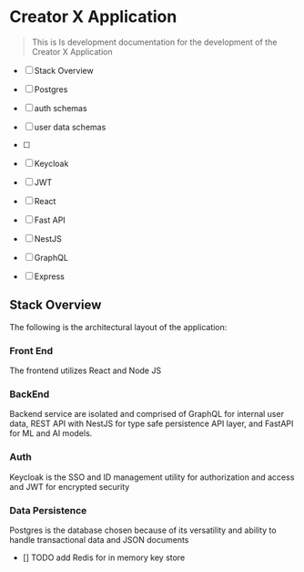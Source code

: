 # Creator X Application

> This is Is development documentation for the development of the Creator X Application

- [ ] Stack Overview
- [ ] Postgres
- [ ] auth schemas
- [ ] user data schemas
- [ ] 
- [ ] Keycloak
- [ ] JWT
- [ ] React
- [ ] Fast API
- [ ] NestJS
- [ ] GraphQL
- [ ] Express





## Stack Overview

The following is the architectural layout of the application:

### Front End
The frontend utilizes React and Node JS

### BackEnd
Backend service are isolated and comprised of GraphQL for internal user data, REST API with NestJS for type safe persistence API layer, and FastAPI for ML and AI models.

### Auth
Keycloak is the SSO and ID management utility for authorization and access and JWT for encrypted security

### Data Persistence
Postgres is the database chosen because of its versatility and ability to handle transactional data and JSON documents

- [] TODO add  Redis for in memory key store
